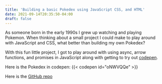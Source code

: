 ```yaml
---
title: 'Building a basic Pokedex using JavaScript CSS, and HTML'
date: 2021-09-14T20:35:50-04:00
draft: false
---
```


As someone born in the early 1990s I grew up watching and playing Pokemon. When thinking about a small project I could make to play around with JavaScript and CSS, what better than building my own Pokedex?

With this fun little project, I got to play around with using async, arrow
functions, and promises in JavaScript along with getting to try out [codepen](https://codepen.io).

Here is the Pokedex in codepen:
{{< codepen id="oNWVQQe" >}}

Here is the [GitHub repo](https://github.com/JoeyKleinsorge/pokedex)
